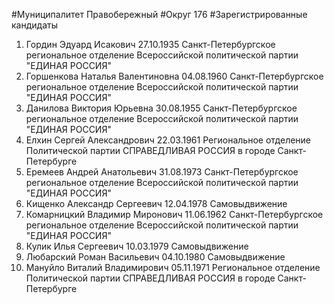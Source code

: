 #Муниципалитет
Правобережный
#Округ
176
#Зарегистрированные кандидаты
1. Гордин Эдуард Исакович 27.10.1935
Санкт-Петербургское региональное отделение Всероссийской политической партии "ЕДИНАЯ РОССИЯ"
2. Горшенкова Наталья Валентиновна 04.08.1960
Санкт-Петербургское региональное отделение Всероссийской политической партии "ЕДИНАЯ РОССИЯ"
3. Данилова Виктория Юрьевна 30.08.1955
Санкт-Петербургское региональное отделение Всероссийской политической партии "ЕДИНАЯ РОССИЯ"
4. Елхин Сергей Александрович 22.03.1961
Региональное отделение Политической партии СПРАВЕДЛИВАЯ РОССИЯ в городе Санкт-Петербурге
5. Еремеев Андрей Анатольевич 31.08.1973
Санкт-Петербургское региональное отделение Всероссийской политической партии "ЕДИНАЯ РОССИЯ"
6. Кищенко Александр Сергеевич 12.04.1978
Самовыдвижение
7. Комарницкий Владимир Миронович 11.06.1962
Санкт-Петербургское региональное отделение Всероссийской политической партии "ЕДИНАЯ РОССИЯ"
8. Кулик Илья Сергеевич 10.03.1979
Самовыдвижение
9. Любарский Роман Васильевич 04.10.1980
Самовыдвижение
10. Мануйло Виталий Владимирович 05.11.1971
Региональное отделение Политической партии СПРАВЕДЛИВАЯ РОССИЯ в городе Санкт-Петербурге
